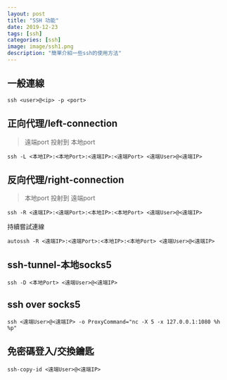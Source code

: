 ```yaml
---
layout: post
title: "SSH 功能"
date: 2019-12-23
tags: [ssh]
categories: [ssh]
image: image/ssh1.png
description: "簡單介紹一些ssh的使用方法"
---
```

## 一般連線
```
ssh <user>@<ip> -p <port>
```
## 正向代理/left-connection
> 遠端port 投射到 本地port
```
ssh -L <本地IP>:<本地Port>:<遠端IP>:<遠端Port> <遠端User>@<遠端IP> 
```
## 反向代理/right-connection
> 本地port 投射到 遠端port
```
ssh -R <遠端IP>:<遠端Port>:<本地IP>:<本地Port> <遠端User>@<遠端IP>
```
持續嘗試連線
```
autossh -R <遠端IP>:<遠端Port>:<本地IP>:<本地Port> <遠端User>@<遠端IP>
```
## ssh-tunnel-本地socks5
```
ssh -D <本地Port> <遠端User>@<遠端IP>
```
## ssh over socks5
```
ssh <遠端User>@<遠端IP> -o ProxyCommand="nc -X 5 -x 127.0.0.1:1080 %h %p"
```

## 免密碼登入/交換鑰匙
```
ssh-copy-id <遠端User>@<遠端IP>
```